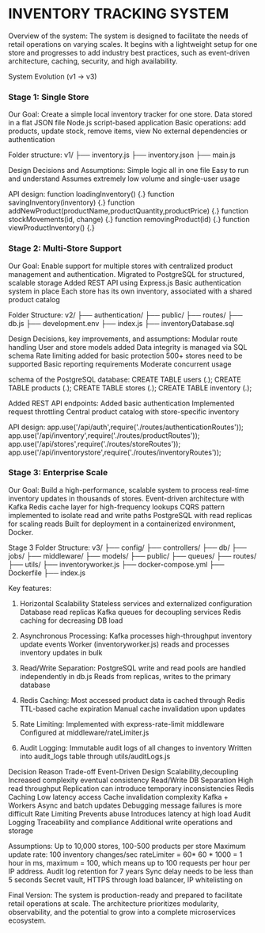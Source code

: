 # INVENTORY TRACKING SYSTEM
Overview of the system:
The system is designed to facilitate the needs of retail operations on varying scales. It begins with a lightweight setup for one store and progresses to add industry best practices, such as event-driven architecture, caching, security, and high availability.

System Evolution (v1 → v3)

### Stage 1: Single Store

Our Goal:
    Create a simple local inventory tracker for one store.
Data stored in a flat JSON file
    Node.js script-based application
    Basic operations: add products, update stock, remove items, view 
    No external dependencies or authentication

Folder structure:
v1/
├── inventory.js
├── inventory.json
├── main.js

Design Decisions and Assumptions:
    Simple logic all in one file
    Easy to run and understand
Assumes extremely low volume and single-user usage

API design:
    function loadingInventory() {.}
    function savingInventory(inventory) {.}
    function addNewProduct(productName,productQuantity,productPrice) {.}
    function stockMovements(id, change) {.}
    function removingProduct(id) {.}
    function viewProductInventory() {.}

### Stage 2: Multi-Store Support

Our Goal:
    Enable support for multiple stores with centralized product management and authentication.
Migrated to PostgreSQL for structured, scalable storage
Added REST API using Express.js
Basic authentication system in place
Each store has its own inventory, associated with a shared product catalog

Folder Structure:
v2/
├── authentication/
├── public/
├── routes/
├── db.js
├── development.env
├── index.js
├── inventoryDatabase.sql

Design Decisions, key improvements, and assumptions:
    Modular route handling
    User and store models added
Data integrity is managed via SQL schema
    Rate limiting added for basic protection
    500+ stores need to be supported
    Basic reporting requirements
    Moderate concurrent usage

schema of the PostgreSQL database:
    CREATE TABLE users (.);
    CREATE TABLE products (.);
    CREATE TABLE stores (.);
CREATE TABLE inventory (.);

Added REST API endpoints:
    Added basic authentication
    Implemented request throttling
    Central product catalog with store-specific inventory

API design:
    app.use('/api/auth',require('./routes/authenticationRoutes'));
    app.use('/api/inventory',require('./routes/productRoutes'));
    app.use('/api/stores',require('./routes/storeRoutes'));
    app.use('/api/inventorystore',require('./routes/inventoryRoutes'));

### Stage 3: Enterprise Scale

Our Goal:
Build a high-performance, scalable system to process real-time inventory updates in thousands of stores.
    Event-driven architecture with Kafka
    Redis cache layer for high-frequency lookups
    CQRS pattern implemented to isolate read and write paths
    PostgreSQL with read replicas for scaling reads
    Built for deployment in a containerized environment, Docker.

Stage 3 Folder Structure:
v3/
├── config/
├── controllers/
├── db/
├── jobs/
├── middleware/
├── models/
├── public/
├── queues/
├── routes/
├── utils/
├── inventoryworker.js
├── docker-compose.yml
├── Dockerfile
├── index.js

Key features:
1. Horizontal Scalability
    Stateless services and externalized configuration
    Database read replicas
    Kafka queues for decoupling services
    Redis caching for decreasing DB load

2. Asynchronous Processing:
    Kafka processes high-throughput inventory update events
Worker (inventoryworker.js) reads and processes inventory updates in bulk

3. Read/Write Separation:
    PostgreSQL write and read pools are handled independently in db.js
    Reads from replicas, writes to the primary database

4. Redis Caching:
    Most accessed product data is cached through Redis
    TTL-based cache expiration
    Manual cache invalidation upon updates

5. Rate Limiting:
Implemented with express-rate-limit middleware
Configured at middleware/rateLimiter.js

6. Audit Logging:
    Immutable audit logs of all changes to inventory
    Written into audit_logs table through utils/auditLogs.js


Decision                                    Reason                                                  Trade-off
Event-Driven Design                    Scalability,decoupling                                    Increased complexity eventual consistency
Read/Write DB Separation               High read throughput                                        Replication can introduce temporary inconsistencies
Redis Caching	                      Low latency access	                                        Cache invalidation complexity
Kafka + Workers                       Async and batch updates                                    Debugging message failures is more difficult
Rate Limiting                         Prevents abuse                                                 Introduces latency at high load
Audit Logging                        Traceability and compliance                                      Additional write operations and storage

Assumptions:
Up to 10,000 stores, 100-500 products per store
    Maximum update rate: 100 inventory changes/sec
    rateLimiter = 60* 60 * 1000 = 1 hour in ms, maximum = 100, which means up to 100 requests per hour per IP address.
    Audit log retention for 7 years
    Sync delay needs to be less than 5 seconds
Secret vault, HTTPS through load balancer, IP whitelisting on

Final Version:
The system is production-ready and prepared to facilitate retail operations at scale. The architecture prioritizes modularity, observability, and the potential to grow into a complete microservices ecosystem.
